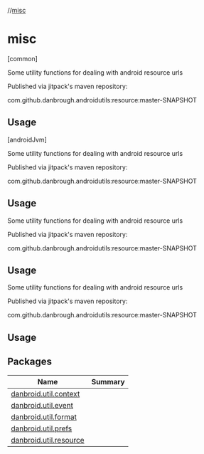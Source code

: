 //[misc](index.md)



# misc  
 [common] 



Some utility functions for dealing with android resource urls



Published via jitpack's maven repository: 



com.github.danbrough.androidutils:resource:master-SNAPSHOT



##  Usage  


   
 [androidJvm] 



Some utility functions for dealing with android resource urls



Published via jitpack's maven repository: 



com.github.danbrough.androidutils:resource:master-SNAPSHOT



##  Usage  






Some utility functions for dealing with android resource urls



Published via jitpack's maven repository: 



com.github.danbrough.androidutils:resource:master-SNAPSHOT



##  Usage  






Some utility functions for dealing with android resource urls



Published via jitpack's maven repository: 



com.github.danbrough.androidutils:resource:master-SNAPSHOT



##  Usage  


   


## Packages  
  
|  Name|  Summary| 
|---|---|
| [danbroid.util.context](danbroid.util.context/index.md) | 
| [danbroid.util.event](danbroid.util.event/index.md) | 
| [danbroid.util.format](danbroid.util.format/index.md) | 
| [danbroid.util.prefs](danbroid.util.prefs/index.md) | 
| [danbroid.util.resource](danbroid.util.resource/index.md) | 

